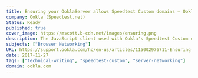 ```yaml
---
title: Ensuring your OoklaServer allows Speedtest Custom domains – Ookla Speedtest Custom
company: Ookla (Speedtest.net)
Status: Ready
published: true
cover_image: https://mscott.b-cdn.net/images/ensuring.png
description: The JavaScript client used with Ookla's Speedtest Custom often required updating server side configurations to help ensure that resources accepted or rejected connections from certain domains and that connections were testing using the preferred API as optimized for reach browser.
subjects: ["Browser Networking"]
URL: https://support.ookla.com/hc/en-us/articles/115002976711-Ensuring-your-OoklaServer-allows-Speedtest-Custom-domains
date: 2017-11-27
tags: ["technical-writing", "speedtest-custom", "server-networking"]
domain: ookla.com
---
```

